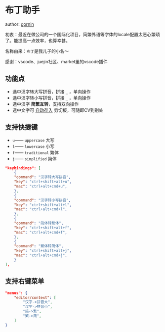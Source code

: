 # 布丁助手

author: [gornin](https://github.com/gornin)

初衷：最近在做公司的一个国际化项目，简繁外语等字体的locale配置太恶心繁琐了。能提高一点效率，也算幸甚。

名称由来：`布丁`是我儿子的小名～

感谢：vscode、juejin社区、market里的vscode插件

## 功能点

- 选中汉字转大写拼音，拼接 `_` ，单向操作
- 选中汉字转小写拼音，拼接 `_` ，单向操作
- 选中汉字 <strong>简繁互转</strong>，支持双向操作
- 选中文字可 <u>自动存入</u> 剪切板，可随即CV到别处

## 支持快捷键

- `u`—— `uppercase` 大写
- `l`—— `lowercase` 小写
- `f`—— `traditional` 繁体
- `j`—— `simplified` 简体

```json
"keybindings": [
    {
    "command": "汉字转大写拼音",
    "key": "ctrl+shift+alt+u",
    "mac": "ctrl+alt+cmd+u",
    },
    {
    "command": "汉字转小写拼音",
    "key": "ctrl+shift+alt+l",
    "mac": "ctrl+alt+cmd+l",
    },
    {
    "command": "简体转繁体",
    "key": "ctrl+shift+alt+f",
    "mac": "ctrl+alt+cmd+f",
    },
    {
    "command": "繁体转简体",
    "key": "ctrl+shift+alt+j",
    "mac": "ctrl+alt+cmd+j",
    }
],
```

## 支持右键菜单

```json
"menus": {
    "editor/context": [
        "汉字->拼音大",
        "汉字->拼音小",
        "简->繁",
        "繁->简",
    ]
}
```